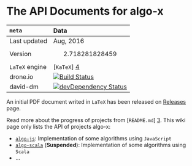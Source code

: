 The API Documents for algo-x
======
`meta` | Data
:----|:-------
Last updated | Aug, 2016
Version | $$2.718281828459$$
`LaTeX` engine | [`KaTeX`] [4]
drone.io | [![Build Status](https://drone.io/github.com/scozv/algo-wiki/status.png)](https://drone.io/github.com/scozv/algo-wiki/latest)
david-dm | [![devDependency Status](https://david-dm.org/scozv/algo-wiki/dev-status.png)](https://david-dm.org/scozv/algo-wiki#info=devDependencies)


An initial PDF document writed in `LaTeX` has been released on
[Releases](https://github.com/scozv/algo-wiki/releases) page.

Read more about the progress of projects from [`README.md`] [3].
This wiki page only lists the API of projects algo-x:

*  [`algo-js`](https://github.com/scozv/algo-js): Implementation of some algorithms using `JavaScript`
*  [`algo-scala`](https://github.com/scozv/algo-scala) (__Suspended__): Implementation of some algorithms using `Scala`
*  ...

[1]: https://github.com/scozv/algo-js		"Algo-js"
[2]: https://github.com/scozv/algo-scala	"Algo-scala"
[3]: https://github.com/scozv/algo-js/blob/master/README.md "README.md"
[4]: https://khan.github.io/KaTeX/ "KaTeX"
